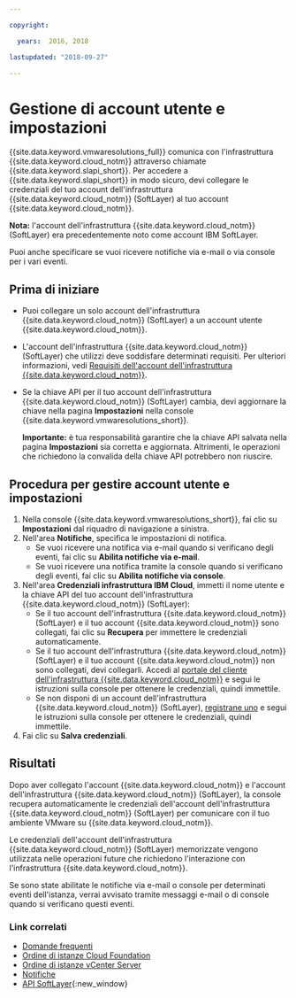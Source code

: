 ```yaml
---

copyright:

  years:  2016, 2018

lastupdated: "2018-09-27"

---
```


# Gestione di account utente e impostazioni

{{site.data.keyword.vmwaresolutions_full}} comunica con l'infrastruttura {{site.data.keyword.cloud_notm}} attraverso chiamate {{site.data.keyword.slapi_short}}. Per accedere a {{site.data.keyword.slapi_short}} in modo sicuro, devi collegare le credenziali del tuo account dell'infrastruttura {{site.data.keyword.cloud_notm}} (SoftLayer) al tuo account {{site.data.keyword.cloud_notm}}.

**Nota:** l'account dell'infrastruttura {{site.data.keyword.cloud_notm}} (SoftLayer) era precedentemente noto come account IBM SoftLayer.

Puoi anche specificare se vuoi ricevere notifiche via e-mail o via console per i vari eventi.

## Prima di iniziare

* Puoi collegare un solo account dell'infrastruttura {{site.data.keyword.cloud_notm}} (SoftLayer) a un account utente {{site.data.keyword.cloud_notm}}.
* L'account dell'infrastruttura {{site.data.keyword.cloud_notm}} (SoftLayer) che utilizzi deve soddisfare determinati requisiti. Per ulteriori informazioni, vedi [Requisiti dell'account dell'infrastruttura {{site.data.keyword.cloud_notm}}](slaccountrequirement.html).
* Se la chiave API per il tuo account dell'infrastruttura {{site.data.keyword.cloud_notm}} (SoftLayer) cambia, devi aggiornare la chiave nella pagina **Impostazioni** nella console {{site.data.keyword.vmwaresolutions_short}}.

   **Importante:** è tua responsabilità garantire che la chiave API salvata nella pagina **Impostazioni** sia corretta e aggiornata. Altrimenti, le operazioni che richiedono la convalida della chiave API potrebbero non riuscire.

## Procedura per gestire account utente e impostazioni

1. Nella console {{site.data.keyword.vmwaresolutions_short}}, fai clic su **Impostazioni** dal riquadro di navigazione a sinistra.
2. Nell'area **Notifiche**, specifica le impostazioni di notifica.
   * Se vuoi ricevere una notifica via e-mail quando si verificano degli eventi, fai clic su **Abilita notifiche via e-mail**.
   * Se vuoi ricevere una notifica tramite la console quando si verificano degli eventi, fai clic su **Abilita notifiche via console**.
3. Nell'area **Credenziali infrastruttura IBM Cloud**, immetti il nome utente e la chiave API del tuo account dell'infrastruttura {{site.data.keyword.cloud_notm}} (SoftLayer):
   * Se il tuo account dell'infrastruttura {{site.data.keyword.cloud_notm}} (SoftLayer) e il tuo account {{site.data.keyword.cloud_notm}} sono collegati, fai clic su **Recupera** per immettere le credenziali automaticamente.
   * Se il tuo account dell'infrastruttura {{site.data.keyword.cloud_notm}} (SoftLayer) e il tuo account {{site.data.keyword.cloud_notm}} non sono collegati, devi collegarli. Accedi al [portale del cliente dell'infrastruttura {{site.data.keyword.cloud_notm}}](https://control.softlayer.com/) e segui le istruzioni sulla console per ottenere le credenziali, quindi immettile.
   * Se non disponi di un account dell'infrastruttura {{site.data.keyword.cloud_notm}} (SoftLayer), [registrane uno](../vmonic/signing_softlayer_account.html) e segui le istruzioni sulla console per ottenere le credenziali, quindi immettile.
4. Fai clic su **Salva credenziali**.

## Risultati

Dopo aver collegato l'account {{site.data.keyword.cloud_notm}} e l'account dell'infrastruttura {{site.data.keyword.cloud_notm}} (SoftLayer), la console recupera automaticamente le credenziali dell'account dell'infrastruttura {{site.data.keyword.cloud_notm}} (SoftLayer) per comunicare con il tuo ambiente VMware su {{site.data.keyword.cloud_notm}}.

Le credenziali dell'account dell'infrastruttura {{site.data.keyword.cloud_notm}} (SoftLayer) memorizzate vengono utilizzata nelle operazioni future che richiedono l'interazione con l'infrastruttura {{site.data.keyword.cloud_notm}}.

Se sono state abilitate le notifiche via e-mail o console per determinati eventi dell'istanza, verrai avvisato tramite messaggi e-mail o di console quando si verificano questi eventi.

### Link correlati

* [Domande frequenti](faq.html)
* [Ordine di istanze Cloud Foundation](../sddc/sd_orderinginstance.html)
* [Ordine di istanze vCenter Server](../vcenter/vc_orderinginstance.html)
* [Notifiche](notifications.html)
* [API SoftLayer](../../../customer-portal/cpapi.html){:new_window}
